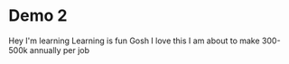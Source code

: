 # Demo 2
Hey I'm learning
Learning is fun
Gosh I love this
I am about to make 300-500k annually per job